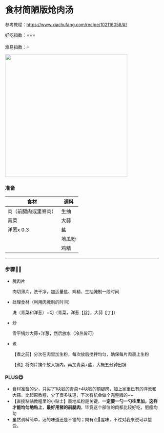 # 食材简陋版炝肉汤

参考教程：https://www.xiachufang.com/recipe/102116058/#/

好吃指数：⭐⭐⭐

难易指数：💦

<img src="http://cdn.huangxindi.com/img/%E5%BE%AE%E4%BF%A1%E5%9B%BE%E7%89%87_20220330203210.jpg" width="400px" align=center/>

### 准备

| 食材                 | 调料   |
| -------------------- | ------ |
| 肉（前腿肉或里脊肉） | 生抽   |
| 青菜                 | 大蒜   |
| 洋葱x 0.3            | 盐     |
|                      | 地瓜粉 |
|                      | 鸡精   |



---

### 步骤👩‍🍳

* 腌肉片

  肉切薄片，洗干净，加适量盐、鸡精、生抽腌制一段时间

* 处理食材（利用肉腌制的时间）

  洗（青菜和洋葱）+切（青菜，洋葱【丝】，大蒜【丁】）

* 炒

  雪平锅炒大蒜+洋葱，然后放水（冷热皆可）

* 煮

  【煮之前】分次在肉里加生粉，每次放后搅拌均匀，确保每片肉裹上生粉
  
  【煮】将肉片挨个放入锅内，再加青菜+盐，大概五分钟出锅

### PLUS😋

* 食材准备的少，只买了1块钱的青菜+4块钱的前腿肉，加上家里已有的洋葱和大蒜。比起原教程，少了很多味道，下次有机会做个完整版的~~
* 【直接粘贴教程里的小贴士】裹地瓜粉是关键，**一定要一勺一勺往里加，这样才能均匀地粘上**，**最好用猪的前腿肉**，毕竟这个部位的肉都比较好吃，肥瘦均匀
* 虽然调料简单，汤的味道还是不错的；肉有点🐖腥味，不过对我来说可以接受。



